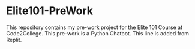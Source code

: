 # Elite101-PreWork
This repository contains my pre-work project for the Elite 101 Course at Code2College.
This pre-work is a Python Chatbot.
This line is added from Replit.